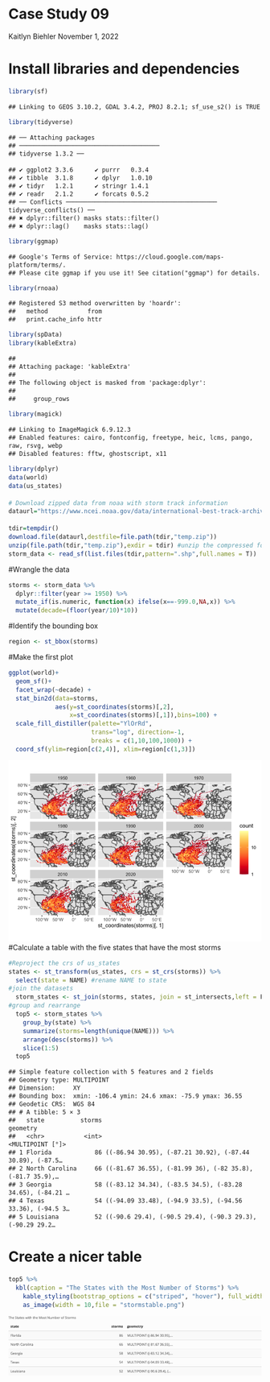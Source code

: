 Case Study 09
================
Kaitlyn Biehler
November 1, 2022

# Install libraries and dependencies

``` r
library(sf)
```

    ## Linking to GEOS 3.10.2, GDAL 3.4.2, PROJ 8.2.1; sf_use_s2() is TRUE

``` r
library(tidyverse)
```

    ## ── Attaching packages
    ## ───────────────────────────────────────
    ## tidyverse 1.3.2 ──

    ## ✔ ggplot2 3.3.6      ✔ purrr   0.3.4 
    ## ✔ tibble  3.1.8      ✔ dplyr   1.0.10
    ## ✔ tidyr   1.2.1      ✔ stringr 1.4.1 
    ## ✔ readr   2.1.2      ✔ forcats 0.5.2 
    ## ── Conflicts ────────────────────────────────────────── tidyverse_conflicts() ──
    ## ✖ dplyr::filter() masks stats::filter()
    ## ✖ dplyr::lag()    masks stats::lag()

``` r
library(ggmap)
```

    ## Google's Terms of Service: https://cloud.google.com/maps-platform/terms/.
    ## Please cite ggmap if you use it! See citation("ggmap") for details.

``` r
library(rnoaa)
```

    ## Registered S3 method overwritten by 'hoardr':
    ##   method           from
    ##   print.cache_info httr

``` r
library(spData)
library(kableExtra)
```

    ## 
    ## Attaching package: 'kableExtra'
    ## 
    ## The following object is masked from 'package:dplyr':
    ## 
    ##     group_rows

``` r
library(magick)
```

    ## Linking to ImageMagick 6.9.12.3
    ## Enabled features: cairo, fontconfig, freetype, heic, lcms, pango, raw, rsvg, webp
    ## Disabled features: fftw, ghostscript, x11

``` r
library(dplyr)
data(world)
data(us_states)

# Download zipped data from noaa with storm track information
dataurl="https://www.ncei.noaa.gov/data/international-best-track-archive-for-climate-stewardship-ibtracs/v04r00/access/shapefile/IBTrACS.NA.list.v04r00.points.zip"

tdir=tempdir()
download.file(dataurl,destfile=file.path(tdir,"temp.zip"))
unzip(file.path(tdir,"temp.zip"),exdir = tdir) #unzip the compressed folder
storm_data <- read_sf(list.files(tdir,pattern=".shp",full.names = T))
```

\#Wrangle the data

``` r
storms <- storm_data %>%
  dplyr::filter(year >= 1950) %>%
  mutate_if(is.numeric, function(x) ifelse(x==-999.0,NA,x)) %>%
  mutate(decade=(floor(year/10)*10))
```

\#Identify the bounding box

``` r
region <- st_bbox(storms)
```

\#Make the first plot

``` r
ggplot(world)+
  geom_sf()+
  facet_wrap(~decade) +
  stat_bin2d(data=storms, 
             aes(y=st_coordinates(storms)[,2],
                 x=st_coordinates(storms)[,1]),bins=100) +
  scale_fill_distiller(palette="YlOrRd", 
                       trans="log", direction=-1, 
                       breaks = c(1,10,100,1000)) +
  coord_sf(ylim=region[c(2,4)], xlim=region[c(1,3)])
```

![](case_study_09_files/figure-gfm/unnamed-chunk-4-1.png)<!-- -->
\#Calculate a table with the five states that have the most storms

``` r
#Reproject the crs of us_states
states <- st_transform(us_states, crs = st_crs(storms)) %>%
  select(state = NAME) #rename NAME to state
#join the datasets
  storm_states <- st_join(storms, states, join = st_intersects,left = F)
#group and rearrange
  top5 <- storm_states %>%
    group_by(state) %>%
    summarize(storms=length(unique(NAME))) %>%
    arrange(desc(storms)) %>%
    slice(1:5)
  top5
```

    ## Simple feature collection with 5 features and 2 fields
    ## Geometry type: MULTIPOINT
    ## Dimension:     XY
    ## Bounding box:  xmin: -106.4 ymin: 24.6 xmax: -75.9 ymax: 36.55
    ## Geodetic CRS:  WGS 84
    ## # A tibble: 5 × 3
    ##   state          storms                                                 geometry
    ##   <chr>           <int>                                         <MULTIPOINT [°]>
    ## 1 Florida            86 ((-86.94 30.95), (-87.21 30.92), (-87.44 30.89), (-87.5…
    ## 2 North Carolina     66 ((-81.67 36.55), (-81.99 36), (-82 35.8), (-81.7 35.9),…
    ## 3 Georgia            58 ((-83.12 34.34), (-83.5 34.5), (-83.28 34.65), (-84.21 …
    ## 4 Texas              54 ((-94.09 33.48), (-94.9 33.5), (-94.56 33.36), (-94.5 3…
    ## 5 Louisiana          52 ((-90.6 29.4), (-90.5 29.4), (-90.3 29.3), (-90.29 29.2…

# Create a nicer table

``` r
top5 %>%
  kbl(caption = "The States with the Most Number of Storms") %>% 
    kable_styling(bootstrap_options = c("striped", "hover"), full_width = T, position = "left") %>%
    as_image(width = 10,file = "stormstable.png")
```

![](stormstable.png)<!-- -->
